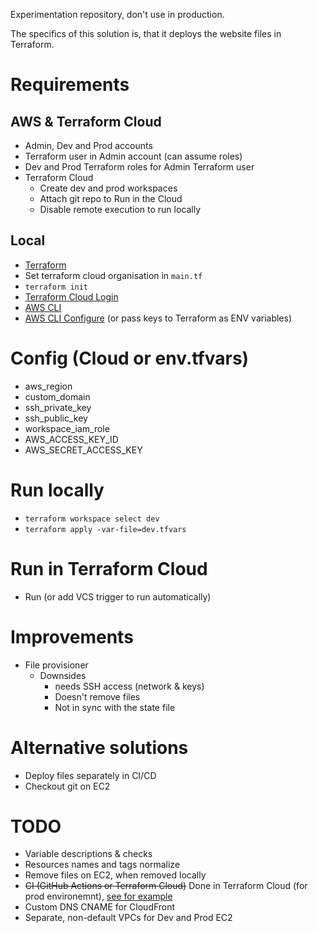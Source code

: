 Experimentation repository, don't use in production.

The specifics of this solution is, that it deploys the website files in Terraform.

# Requirements
## AWS & Terraform Cloud
- Admin, Dev and Prod accounts
- Terraform user in Admin account (can assume roles)
- Dev and Prod Terraform roles for Admin Terraform user
- Terraform Cloud
  - Create dev and prod workspaces
  - Attach git repo to Run in the Cloud
  - Disable remote execution to run locally
## Local
- [Terraform](https://developer.hashicorp.com/terraform/downloads)
- Set terraform cloud organisation in `main.tf`
- `terraform init`
- [Terraform Cloud Login](https://developer.hashicorp.com/terraform/tutorials/cloud-get-started/cloud-login)
- [AWS CLI](https://docs.aws.amazon.com/cli/latest/userguide/getting-started-install.html)
- [AWS CLI Configure](https://docs.aws.amazon.com/cli/latest/userguide/cli-authentication-user.html) (or pass keys to Terraform as ENV variables)

# Config (Cloud or env.tfvars)
- aws_region 
- custom_domain
- ssh_private_key
- ssh_public_key
- workspace_iam_role
- AWS_ACCESS_KEY_ID
- AWS_SECRET_ACCESS_KEY

# Run locally
- `terraform workspace select dev`
- `terraform apply -var-file=dev.tfvars`

# Run in Terraform Cloud
- Run (or add VCS trigger to run automatically)

# Improvements
- File provisioner
  - Downsides
    - needs SSH access (network & keys)
    - Doesn't remove files
    - Not in sync with the state file

# Alternative solutions
- Deploy files separately in CI/CD
- Checkout git on EC2

# TODO
- Variable descriptions & checks
- Resources names and tags normalize
- Remove files on EC2, when removed locally
- ~~CI (GitHub Actions or Terraform Cloud)~~ Done in Terraform Cloud (for prod environemnt), [see for example](https://github.com/yakimant/terraform_static_website_deployment/commits/main)
- Custom DNS CNAME for CloudFront
- Separate, non-default VPCs for Dev and Prod EC2
